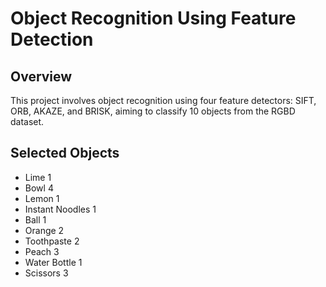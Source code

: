 # Object Recognition Using Feature Detection

## Overview

This project involves object recognition using four feature detectors: SIFT, ORB, AKAZE, and BRISK, aiming to classify 10 objects from the RGBD dataset.

## Selected Objects

- Lime 1
- Bowl 4
- Lemon 1
- Instant Noodles 1
- Ball 1
- Orange 2
- Toothpaste 2
- Peach 3
- Water Bottle 1
- Scissors 3
